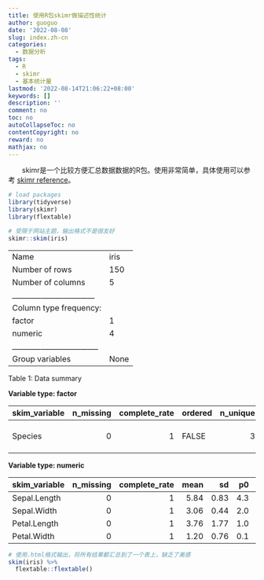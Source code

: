 ```yaml
---
title: 使用R包skimr做描述性统计
author: guoguo
date: '2022-08-08'
slug: index.zh-cn
categories:
  - 数据分析
tags:
  - R
  - skimr
  - 基本统计量
lastmod: '2022-08-14T21:06:22+08:00'
keywords: []
description: ''
comment: no
toc: no
autoCollapseToc: no
contentCopyright: no
reward: no
mathjax: no
---
```


<link href="/rmarkdown-libs/tabwid/tabwid.css" rel="stylesheet" />
<link href="/rmarkdown-libs/tabwid/scrool.css" rel="stylesheet" />
<p style="text-indent:2em;font-size:;font-family:;">
skimr是一个比较方便汇总数据数据的R包。使用非常简单，具体使用可以参考 <a href="https://docs.ropensci.org/skimr/reference/index.html">skimr reference</a>。
</p>
<!--more-->

``` r
# load packages
library(tidyverse)
library(skimr)
library(flextable)

# 受限于网站主题，输出格式不是很友好
skimr::skim(iris)
```

|                                                  |      |
|:-------------------------------------------------|:-----|
| Name                                             | iris |
| Number of rows                                   | 150  |
| Number of columns                                | 5    |
| \_\_\_\_\_\_\_\_\_\_\_\_\_\_\_\_\_\_\_\_\_\_\_   |      |
| Column type frequency:                           |      |
| factor                                           | 1    |
| numeric                                          | 4    |
| \_\_\_\_\_\_\_\_\_\_\_\_\_\_\_\_\_\_\_\_\_\_\_\_ |      |
| Group variables                                  | None |

Table 1: Data summary

**Variable type: factor**

| skim\_variable | n\_missing | complete\_rate | ordered | n\_unique | top\_counts               |
|:---------------|-----------:|---------------:|:--------|----------:|:--------------------------|
| Species        |          0 |              1 | FALSE   |         3 | set: 50, ver: 50, vir: 50 |

**Variable type: numeric**

| skim\_variable | n\_missing | complete\_rate | mean |   sd |  p0 | p25 |  p50 | p75 | p100 | hist  |
|:---------------|-----------:|---------------:|-----:|-----:|----:|----:|-----:|----:|-----:|:------|
| Sepal.Length   |          0 |              1 | 5.84 | 0.83 | 4.3 | 5.1 | 5.80 | 6.4 |  7.9 | ▆▇▇▅▂ |
| Sepal.Width    |          0 |              1 | 3.06 | 0.44 | 2.0 | 2.8 | 3.00 | 3.3 |  4.4 | ▁▆▇▂▁ |
| Petal.Length   |          0 |              1 | 3.76 | 1.77 | 1.0 | 1.6 | 4.35 | 5.1 |  6.9 | ▇▁▆▇▂ |
| Petal.Width    |          0 |              1 | 1.20 | 0.76 | 0.1 | 0.3 | 1.30 | 1.8 |  2.5 | ▇▁▇▅▃ |

``` r
# 使用.html格式输出，将所有结果都汇总到了一个表上，缺乏了美感
skim(iris) %>% 
  flextable::flextable()
```

<template id="cc0a72b4-5277-4997-a226-0deb7aba4193"><style>
.tabwid table{
  border-spacing:0px !important;
  border-collapse:collapse;
  line-height:1;
  margin-left:auto;
  margin-right:auto;
  border-width: 0;
  display: table;
  margin-top: 1.275em;
  margin-bottom: 1.275em;
  border-color: transparent;
}
.tabwid_left table{
  margin-left:0;
}
.tabwid_right table{
  margin-right:0;
}
.tabwid td {
    padding: 0;
}
.tabwid a {
  text-decoration: none;
}
.tabwid thead {
    background-color: transparent;
}
.tabwid tfoot {
    background-color: transparent;
}
.tabwid table tr {
background-color: transparent;
}
</style><div class="tabwid"><style>.cl-67554abe{}.cl-674d0a02{font-family:'Arial';font-size:11pt;font-weight:normal;font-style:normal;text-decoration:none;color:rgba(0, 0, 0, 1.00);background-color:transparent;}.cl-674d39a0{margin:0;text-align:left;border-bottom: 0 solid rgba(0, 0, 0, 1.00);border-top: 0 solid rgba(0, 0, 0, 1.00);border-left: 0 solid rgba(0, 0, 0, 1.00);border-right: 0 solid rgba(0, 0, 0, 1.00);padding-bottom:5pt;padding-top:5pt;padding-left:5pt;padding-right:5pt;line-height: 1;background-color:transparent;}.cl-674d39a1{margin:0;text-align:right;border-bottom: 0 solid rgba(0, 0, 0, 1.00);border-top: 0 solid rgba(0, 0, 0, 1.00);border-left: 0 solid rgba(0, 0, 0, 1.00);border-right: 0 solid rgba(0, 0, 0, 1.00);padding-bottom:5pt;padding-top:5pt;padding-left:5pt;padding-right:5pt;line-height: 1;background-color:transparent;}.cl-674d7fe6{width:54pt;background-color:transparent;vertical-align: middle;border-bottom: 0 solid rgba(0, 0, 0, 1.00);border-top: 0 solid rgba(0, 0, 0, 1.00);border-left: 0 solid rgba(0, 0, 0, 1.00);border-right: 0 solid rgba(0, 0, 0, 1.00);margin-bottom:0;margin-top:0;margin-left:0;margin-right:0;}.cl-674d7fe7{width:54pt;background-color:transparent;vertical-align: middle;border-bottom: 0 solid rgba(0, 0, 0, 1.00);border-top: 0 solid rgba(0, 0, 0, 1.00);border-left: 0 solid rgba(0, 0, 0, 1.00);border-right: 0 solid rgba(0, 0, 0, 1.00);margin-bottom:0;margin-top:0;margin-left:0;margin-right:0;}.cl-674d7fe8{width:54pt;background-color:transparent;vertical-align: middle;border-bottom: 2pt solid rgba(102, 102, 102, 1.00);border-top: 0 solid rgba(0, 0, 0, 1.00);border-left: 0 solid rgba(0, 0, 0, 1.00);border-right: 0 solid rgba(0, 0, 0, 1.00);margin-bottom:0;margin-top:0;margin-left:0;margin-right:0;}.cl-674d7fe9{width:54pt;background-color:transparent;vertical-align: middle;border-bottom: 2pt solid rgba(102, 102, 102, 1.00);border-top: 0 solid rgba(0, 0, 0, 1.00);border-left: 0 solid rgba(0, 0, 0, 1.00);border-right: 0 solid rgba(0, 0, 0, 1.00);margin-bottom:0;margin-top:0;margin-left:0;margin-right:0;}.cl-674d7fea{width:54pt;background-color:transparent;vertical-align: middle;border-bottom: 2pt solid rgba(102, 102, 102, 1.00);border-top: 2pt solid rgba(102, 102, 102, 1.00);border-left: 0 solid rgba(0, 0, 0, 1.00);border-right: 0 solid rgba(0, 0, 0, 1.00);margin-bottom:0;margin-top:0;margin-left:0;margin-right:0;}.cl-674d7feb{width:54pt;background-color:transparent;vertical-align: middle;border-bottom: 2pt solid rgba(102, 102, 102, 1.00);border-top: 2pt solid rgba(102, 102, 102, 1.00);border-left: 0 solid rgba(0, 0, 0, 1.00);border-right: 0 solid rgba(0, 0, 0, 1.00);margin-bottom:0;margin-top:0;margin-left:0;margin-right:0;}</style><table class='cl-67554abe'>
<thead><tr style="overflow-wrap:break-word;"><td class="cl-674d7feb"><p class="cl-674d39a0"><span class="cl-674d0a02">skim_type</span></p></td><td class="cl-674d7feb"><p class="cl-674d39a0"><span class="cl-674d0a02">skim_variable</span></p></td><td class="cl-674d7fea"><p class="cl-674d39a1"><span class="cl-674d0a02">n_missing</span></p></td><td class="cl-674d7fea"><p class="cl-674d39a1"><span class="cl-674d0a02">complete_rate</span></p></td><td class="cl-674d7fea"><p class="cl-674d39a1"><span class="cl-674d0a02">factor.ordered</span></p></td><td class="cl-674d7fea"><p class="cl-674d39a1"><span class="cl-674d0a02">factor.n_unique</span></p></td><td class="cl-674d7feb"><p class="cl-674d39a0"><span class="cl-674d0a02">factor.top_counts</span></p></td><td class="cl-674d7fea"><p class="cl-674d39a1"><span class="cl-674d0a02">numeric.mean</span></p></td><td class="cl-674d7fea"><p class="cl-674d39a1"><span class="cl-674d0a02">numeric.sd</span></p></td><td class="cl-674d7fea"><p class="cl-674d39a1"><span class="cl-674d0a02">numeric.p0</span></p></td><td class="cl-674d7fea"><p class="cl-674d39a1"><span class="cl-674d0a02">numeric.p25</span></p></td><td class="cl-674d7fea"><p class="cl-674d39a1"><span class="cl-674d0a02">numeric.p50</span></p></td><td class="cl-674d7fea"><p class="cl-674d39a1"><span class="cl-674d0a02">numeric.p75</span></p></td><td class="cl-674d7fea"><p class="cl-674d39a1"><span class="cl-674d0a02">numeric.p100</span></p></td><td class="cl-674d7feb"><p class="cl-674d39a0"><span class="cl-674d0a02">numeric.hist</span></p></td></tr></thead><tbody><tr style="overflow-wrap:break-word;"><td class="cl-674d7fe7"><p class="cl-674d39a0"><span class="cl-674d0a02">factor</span></p></td><td class="cl-674d7fe7"><p class="cl-674d39a0"><span class="cl-674d0a02">Species</span></p></td><td class="cl-674d7fe6"><p class="cl-674d39a1"><span class="cl-674d0a02">0</span></p></td><td class="cl-674d7fe6"><p class="cl-674d39a1"><span class="cl-674d0a02">1</span></p></td><td class="cl-674d7fe6"><p class="cl-674d39a1"><span class="cl-674d0a02">FALSE</span></p></td><td class="cl-674d7fe6"><p class="cl-674d39a1"><span class="cl-674d0a02">3</span></p></td><td class="cl-674d7fe7"><p class="cl-674d39a0"><span class="cl-674d0a02">set: 50, ver: 50, vir: 50</span></p></td><td class="cl-674d7fe6"><p class="cl-674d39a1"><span class="cl-674d0a02"></span></p></td><td class="cl-674d7fe6"><p class="cl-674d39a1"><span class="cl-674d0a02"></span></p></td><td class="cl-674d7fe6"><p class="cl-674d39a1"><span class="cl-674d0a02"></span></p></td><td class="cl-674d7fe6"><p class="cl-674d39a1"><span class="cl-674d0a02"></span></p></td><td class="cl-674d7fe6"><p class="cl-674d39a1"><span class="cl-674d0a02"></span></p></td><td class="cl-674d7fe6"><p class="cl-674d39a1"><span class="cl-674d0a02"></span></p></td><td class="cl-674d7fe6"><p class="cl-674d39a1"><span class="cl-674d0a02"></span></p></td><td class="cl-674d7fe7"><p class="cl-674d39a0"><span class="cl-674d0a02"></span></p></td></tr><tr style="overflow-wrap:break-word;"><td class="cl-674d7fe7"><p class="cl-674d39a0"><span class="cl-674d0a02">numeric</span></p></td><td class="cl-674d7fe7"><p class="cl-674d39a0"><span class="cl-674d0a02">Sepal.Length</span></p></td><td class="cl-674d7fe6"><p class="cl-674d39a1"><span class="cl-674d0a02">0</span></p></td><td class="cl-674d7fe6"><p class="cl-674d39a1"><span class="cl-674d0a02">1</span></p></td><td class="cl-674d7fe6"><p class="cl-674d39a1"><span class="cl-674d0a02"></span></p></td><td class="cl-674d7fe6"><p class="cl-674d39a1"><span class="cl-674d0a02"></span></p></td><td class="cl-674d7fe7"><p class="cl-674d39a0"><span class="cl-674d0a02"></span></p></td><td class="cl-674d7fe6"><p class="cl-674d39a1"><span class="cl-674d0a02">5.843333</span></p></td><td class="cl-674d7fe6"><p class="cl-674d39a1"><span class="cl-674d0a02">0.8280661</span></p></td><td class="cl-674d7fe6"><p class="cl-674d39a1"><span class="cl-674d0a02">4.3</span></p></td><td class="cl-674d7fe6"><p class="cl-674d39a1"><span class="cl-674d0a02">5.1</span></p></td><td class="cl-674d7fe6"><p class="cl-674d39a1"><span class="cl-674d0a02">5.80</span></p></td><td class="cl-674d7fe6"><p class="cl-674d39a1"><span class="cl-674d0a02">6.4</span></p></td><td class="cl-674d7fe6"><p class="cl-674d39a1"><span class="cl-674d0a02">7.9</span></p></td><td class="cl-674d7fe7"><p class="cl-674d39a0"><span class="cl-674d0a02">▆▇▇▅▂</span></p></td></tr><tr style="overflow-wrap:break-word;"><td class="cl-674d7fe7"><p class="cl-674d39a0"><span class="cl-674d0a02">numeric</span></p></td><td class="cl-674d7fe7"><p class="cl-674d39a0"><span class="cl-674d0a02">Sepal.Width</span></p></td><td class="cl-674d7fe6"><p class="cl-674d39a1"><span class="cl-674d0a02">0</span></p></td><td class="cl-674d7fe6"><p class="cl-674d39a1"><span class="cl-674d0a02">1</span></p></td><td class="cl-674d7fe6"><p class="cl-674d39a1"><span class="cl-674d0a02"></span></p></td><td class="cl-674d7fe6"><p class="cl-674d39a1"><span class="cl-674d0a02"></span></p></td><td class="cl-674d7fe7"><p class="cl-674d39a0"><span class="cl-674d0a02"></span></p></td><td class="cl-674d7fe6"><p class="cl-674d39a1"><span class="cl-674d0a02">3.057333</span></p></td><td class="cl-674d7fe6"><p class="cl-674d39a1"><span class="cl-674d0a02">0.4358663</span></p></td><td class="cl-674d7fe6"><p class="cl-674d39a1"><span class="cl-674d0a02">2.0</span></p></td><td class="cl-674d7fe6"><p class="cl-674d39a1"><span class="cl-674d0a02">2.8</span></p></td><td class="cl-674d7fe6"><p class="cl-674d39a1"><span class="cl-674d0a02">3.00</span></p></td><td class="cl-674d7fe6"><p class="cl-674d39a1"><span class="cl-674d0a02">3.3</span></p></td><td class="cl-674d7fe6"><p class="cl-674d39a1"><span class="cl-674d0a02">4.4</span></p></td><td class="cl-674d7fe7"><p class="cl-674d39a0"><span class="cl-674d0a02">▁▆▇▂▁</span></p></td></tr><tr style="overflow-wrap:break-word;"><td class="cl-674d7fe7"><p class="cl-674d39a0"><span class="cl-674d0a02">numeric</span></p></td><td class="cl-674d7fe7"><p class="cl-674d39a0"><span class="cl-674d0a02">Petal.Length</span></p></td><td class="cl-674d7fe6"><p class="cl-674d39a1"><span class="cl-674d0a02">0</span></p></td><td class="cl-674d7fe6"><p class="cl-674d39a1"><span class="cl-674d0a02">1</span></p></td><td class="cl-674d7fe6"><p class="cl-674d39a1"><span class="cl-674d0a02"></span></p></td><td class="cl-674d7fe6"><p class="cl-674d39a1"><span class="cl-674d0a02"></span></p></td><td class="cl-674d7fe7"><p class="cl-674d39a0"><span class="cl-674d0a02"></span></p></td><td class="cl-674d7fe6"><p class="cl-674d39a1"><span class="cl-674d0a02">3.758000</span></p></td><td class="cl-674d7fe6"><p class="cl-674d39a1"><span class="cl-674d0a02">1.7652982</span></p></td><td class="cl-674d7fe6"><p class="cl-674d39a1"><span class="cl-674d0a02">1.0</span></p></td><td class="cl-674d7fe6"><p class="cl-674d39a1"><span class="cl-674d0a02">1.6</span></p></td><td class="cl-674d7fe6"><p class="cl-674d39a1"><span class="cl-674d0a02">4.35</span></p></td><td class="cl-674d7fe6"><p class="cl-674d39a1"><span class="cl-674d0a02">5.1</span></p></td><td class="cl-674d7fe6"><p class="cl-674d39a1"><span class="cl-674d0a02">6.9</span></p></td><td class="cl-674d7fe7"><p class="cl-674d39a0"><span class="cl-674d0a02">▇▁▆▇▂</span></p></td></tr><tr style="overflow-wrap:break-word;"><td class="cl-674d7fe8"><p class="cl-674d39a0"><span class="cl-674d0a02">numeric</span></p></td><td class="cl-674d7fe8"><p class="cl-674d39a0"><span class="cl-674d0a02">Petal.Width</span></p></td><td class="cl-674d7fe9"><p class="cl-674d39a1"><span class="cl-674d0a02">0</span></p></td><td class="cl-674d7fe9"><p class="cl-674d39a1"><span class="cl-674d0a02">1</span></p></td><td class="cl-674d7fe9"><p class="cl-674d39a1"><span class="cl-674d0a02"></span></p></td><td class="cl-674d7fe9"><p class="cl-674d39a1"><span class="cl-674d0a02"></span></p></td><td class="cl-674d7fe8"><p class="cl-674d39a0"><span class="cl-674d0a02"></span></p></td><td class="cl-674d7fe9"><p class="cl-674d39a1"><span class="cl-674d0a02">1.199333</span></p></td><td class="cl-674d7fe9"><p class="cl-674d39a1"><span class="cl-674d0a02">0.7622377</span></p></td><td class="cl-674d7fe9"><p class="cl-674d39a1"><span class="cl-674d0a02">0.1</span></p></td><td class="cl-674d7fe9"><p class="cl-674d39a1"><span class="cl-674d0a02">0.3</span></p></td><td class="cl-674d7fe9"><p class="cl-674d39a1"><span class="cl-674d0a02">1.30</span></p></td><td class="cl-674d7fe9"><p class="cl-674d39a1"><span class="cl-674d0a02">1.8</span></p></td><td class="cl-674d7fe9"><p class="cl-674d39a1"><span class="cl-674d0a02">2.5</span></p></td><td class="cl-674d7fe8"><p class="cl-674d39a0"><span class="cl-674d0a02">▇▁▇▅▃</span></p></td></tr></tbody></table></div></template>
<div class="flextable-shadow-host" id="27d9de97-891e-4a8f-be05-5f0d13e1f5c2"></div>
<script>
var dest = document.getElementById("27d9de97-891e-4a8f-be05-5f0d13e1f5c2");
var template = document.getElementById("cc0a72b4-5277-4997-a226-0deb7aba4193");
var caption = template.content.querySelector("caption");
if(caption) {
  caption.style.cssText = "display:block;text-align:center;";
  var newcapt = document.createElement("p");
  newcapt.appendChild(caption)
  dest.parentNode.insertBefore(newcapt, dest.previousSibling);
}
var fantome = dest.attachShadow({mode: 'open'});
var templateContent = template.content;
fantome.appendChild(templateContent);
</script>
